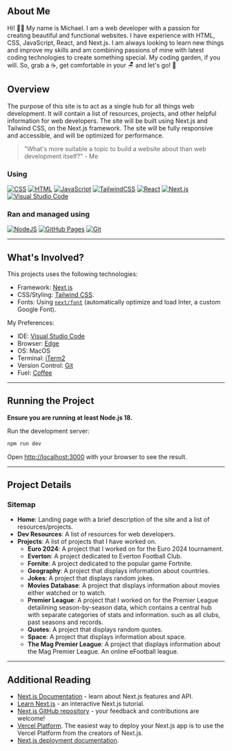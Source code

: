 ## About Me

  Hi! 👋🏻 My name is Michael. I am a web developer with a passion for creating beautiful and functional websites. I have experience with HTML, CSS, JavaScript, React, and Next.js. I am always looking to learn new things and improve my skills and am combining passions of mine with latest coding technologies to create something special. My coding garden, if you will. So, grab a ☕, get comfortable in your 🪑 and let's go! 🚀

## Overview

  The purpose of this site is to act as a single hub for all things web development. It will contain a list of resources, projects, and other helpful information for web developers. The site will be built using Next.js and Tailwind CSS, on the Next.js framework. The site will be fully responsive and accessible, and will be optimized for performance.

  > "What's more suitable a topic to build a website about than web development itself?" - Me

### Using
  [![CSS](https://img.shields.io/badge/CSS-1572B6?logo=css3&logoColor=fff)](#) [![HTML](https://img.shields.io/badge/HTML-%23E34F26.svg?logo=html5&logoColor=white)](#) [![JavaScript](https://img.shields.io/badge/JavaScript-F7DF1E?logo=javascript&logoColor=000)](#) 	[![TailwindCSS](https://img.shields.io/badge/Tailwind%20CSS-%2338B2AC.svg?logo=tailwind-css&logoColor=white)](#) [![React](https://img.shields.io/badge/React-%2320232a.svg?logo=react&logoColor=%2361DAFB)](#) [![Next.js](https://img.shields.io/badge/Next.js-black?logo=next.js&logoColor=white)](#) [![Visual Studio Code](https://custom-icon-badges.demolab.com/badge/Visual%20Studio%20Code-0078d7.svg?logo=vsc&logoColor=white)](#)

### Ran and managed using
  [![NodeJS](https://img.shields.io/badge/Node.js-6DA55F?logo=node.js&logoColor=white)](#) [![GitHub Pages](https://img.shields.io/badge/GitHub%20Pages-121013?logo=github&logoColor=white)](#) [![Git](https://img.shields.io/badge/Git-F05032?logo=git&logoColor=fff)](#)

---

## What's Involved?

This projects uses the following technologies:

  - Framework: [Next.js](https://nextjs.org/)
  - CSS/Styling: [Tailwind CSS](https://tailwindcss.com/).
  - Fonts: Using [`next/font`](https://nextjs.org/docs/basic-features/font-optimization) (automatically optimize and load Inter, a custom Google Font).

My Preferences:

  - IDE: [Visual Studio Code](https://code.visualstudio.com/)
  - Browser: [Edge](https://www.microsoft.com/en-us/edge)
  - OS: MacOS
  - Terminal: [iTerm2](https://iterm2.com/)
  - Version Control: [Git](https://git-scm.com/)
  - Fuel: [Coffee](caffenero.com)

---

## Running the Project

**Ensure you are running at least Node.js 18.**


Run the development server:

```bash
npm run dev
```

Open [http://localhost:3000](http://localhost:3000) with your browser to see the result.

---

## Project Details

### Sitemap

+ **Home**: Landing page with a brief description of the site and a list of resources/projects.
+ **Dev Resources**: A list of resources for web developers.
+ **Projects**: A list of projects that I have worked on.
  - **Euro 2024**: A project that I worked on for the Euro 2024 tournament.
  - **Everton**: A project dedicated to Everton Football Club.
  - **Fornite**: A project dedicated to the popular game Fortnite.
  - **Geography**: A project that displays information about countries.
  - **Jokes**: A project that displays random jokes.
  - **Movies Database**: A project that displays information about movies either watched or to watch.
  - **Premier League**: A project that I worked on for the Premier League detailining season-by-season data, which contains a central hub with separate categories of stats and information. such as all clubs, past seasons and records.
  - **Quotes**: A project that displays random quotes.
  - **Space**: A project that displays information about space.
  - **The Mag Premier League**: A project that displays information about the Mag Premier League. An online eFootball league.

---

## Additional Reading

- [Next.js Documentation](https://nextjs.org/docs) - learn about Next.js features and API.
- [Learn Next.js](https://nextjs.org/learn) - an interactive Next.js tutorial.
- [Next.js GitHub repository](https://github.com/vercel/next.js/) - your feedback and contributions are welcome!
- [Vercel Platform](https://vercel.com/new?utm_medium=default-template&filter=next.js&utm_source=create-next-app&utm_campaign=create-next-app-readme). The easiest way to deploy your Next.js app is to use the Vercel Platform from the creators of Next.js.
- [Next.js deployment documentation](https://nextjs.org/docs/deployment).